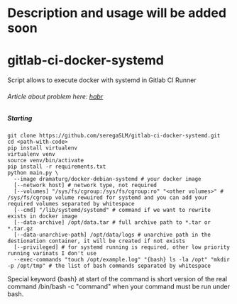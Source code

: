 # Description and usage will be added soon

# gitlab-ci-docker-systemd
Script allows to execute docker with systemd in Gitlab CI Runner

###### Article about problem here: [habr](https://habr.com/post/413375/)

##### Starting
```
git clone https://github.com/seregaSLM/gitlab-ci-docker-systemd.git
cd <path-with-code>
pip install virtualenv
virtualenv venv
source venv/bin/activate
pip install -r requirements.txt
python main.py \
  --image dramaturg/docker-debian-systemd # your docker image
  [--network host] # network type, not required
  [--volumes] "/sys/fs/cgroup:/sys/fs/cgroup:ro" "<other volumes>" # /sys/fs/cgroup volume rewuired for systemd and you can add your required volumes separated by whitespace
  [--cmd] "/lib/systemd/systemd" # command if we want to rewrite exists in docker image
  [--data-archive] /opt/data.tar # full archive path to *.tar or *.tar.gz
  [--data-unarchive-path] /opt/data/logs # unarchive path in the destionation container, it will be created if not exists
  [--privileged] # for systemd running is required, other low priority running varinats I don't use
  --exec-commands "touch /opt/example.log" "{bash} ls -la /opt" "mkdir -p /opt/tmp" # the list of bash commands separated by whitespace
```

Special keyword {bash} at start of the command is short version of the real command /bin/bash -c "command" when your command must be run under bash.
